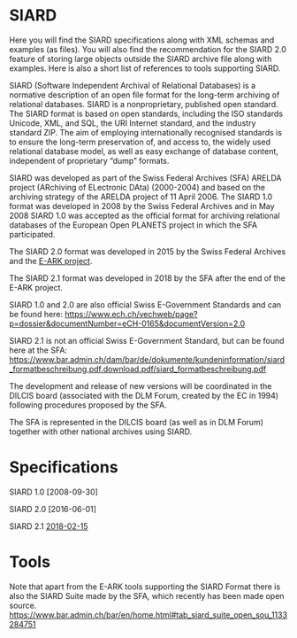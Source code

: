 # SIARD
Here you will find the SIARD specifications along with XML schemas and examples (as files).
You will also find the recommendation for the SIARD 2.0 feature of storing large objects outside the SIARD archive file along with examples.
Here is also a short list of references to tools supporting SIARD.

SIARD (Software Independent Archival of Relational Databases) is a normative description of an open file format for the long-term archiving of relational databases. SIARD is a nonproprietary, published open standard. The SIARD format is based on open standards, including the ISO standards Unicode, XML, and SQL, the URI Internet standard, and the industry standard ZIP. The aim of employing internationally recognised standards is to ensure the long-term preservation of, and access to, the widely used relational database model, as well as easy exchange of database content, independent of proprietary “dump” formats.

SIARD was developed as part of the Swiss Federal Archives (SFA) ARELDA project (ARchiving of ELectronic DAta) (2000-2004) and based on the archiving strategy of the ARELDA project of 11 April 2006.
The SIARD 1.0 format was developed in 2008 by the Swiss Federal Archives and in May 2008 SIARD 1.0 was accepted as the official format for archiving relational databases of the European Open PLANETS project in which the SFA participated.

The SIARD 2.0 format was developed in 2015 by the Swiss Federal Archives and the [E-ARK project](http://www.eark-project.com/). 

The SIARD 2.1 format was developed in 2018 by the SFA after the end of the E-ARK project.

SIARD 1.0 and 2.0 are also official Swiss E-Government Standards and can be found here:
https://www.ech.ch/vechweb/page?p=dossier&documentNumber=eCH-0165&documentVersion=2.0

SIARD 2.1 is not an official Swiss E-Government Standard, but can be found here at the SFA:
https://www.bar.admin.ch/dam/bar/de/dokumente/kundeninformation/siard_formatbeschreibung.pdf.download.pdf/siard_formatbeschreibung.pdf  

The development and release of new versions will be coordinated in the DILCIS board (associated with the DLM Forum, created by the EC in 1994) following procedures proposed by the SFA.

The SFA is represented in the DILCIS board (as well as in DLM Forum) together with other national archives using SIARD.

# Specifications

SIARD 1.0 [2008-09-30] 

SIARD 2.0 [2016-06-01]

SIARD 2.1 [2018-02-15](https://github.com/DILCISBoard/SIARD/blob/master/SIARD%202.1/format/2018-02-15/siard_2.1_formatbeschreibung.pdf)


# Tools
Note that apart from the E-ARK tools supporting the SIARD Format there is also the SIARD Suite made by the SFA, which recently has been made open source.
https://www.bar.admin.ch/bar/en/home.html#tab_siard_suite_open_sou_1133284751
